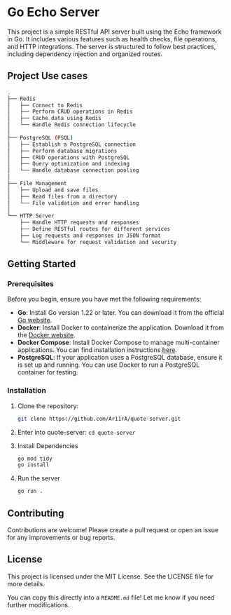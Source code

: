 # Go Echo Server

This project is a simple RESTful API server built using the Echo framework in Go. It includes various features such as health checks, file operations, and HTTP integrations. The server is structured to follow best practices, including dependency injection and organized routes.

## Project Use cases

```sh
.
├── Redis
│   ├── Connect to Redis
│   ├── Perform CRUD operations in Redis
│   ├── Cache data using Redis
│   └── Handle Redis connection lifecycle
│
├── PostgreSQL (PSQL)
│   ├── Establish a PostgreSQL connection
│   ├── Perform database migrations
│   ├── CRUD operations with PostgreSQL
│   ├── Query optimization and indexing
│   └── Handle database connection pooling
│
├── File Management
│   ├── Upload and save files
│   ├── Read files from a directory
│   └── File validation and error handling
│
└── HTTP Server
    ├── Handle HTTP requests and responses
    ├── Define RESTful routes for different services
    ├── Log requests and responses in JSON format
    └── Middleware for request validation and security
```

## Getting Started

### Prerequisites

Before you begin, ensure you have met the following requirements:

- **Go**: Install Go version 1.22 or later. You can download it from the official [Go website](https://golang.org/dl/).
- **Docker**: Install Docker to containerize the application. Download it from the [Docker website](https://www.docker.com/products/docker-desktop).
- **Docker Compose**: Install Docker Compose to manage multi-container applications. You can find installation instructions [here](https://docs.docker.com/compose/install/).
- **PostgreSQL**: If your application uses a PostgreSQL database, ensure it is set up and running. You can use Docker to run a PostgreSQL container for testing.


### Installation

1. Clone the repository:
   ```bash
   git clone https://github.com/Ar11rA/quote-server.git
   ```

2. Enter into quote-server: `cd quote-server`
3. Install Dependencies
   ```bash
   go mod tidy
   go install
   ```
4. Run the server
   ```bash
   go run .
   ```

## Contributing

Contributions are welcome! Please create a pull request or open an issue for any improvements or bug reports.

## License

This project is licensed under the MIT License. See the LICENSE file for more details.

You can copy this directly into a `README.md` file! Let me know if you need further modifications.
